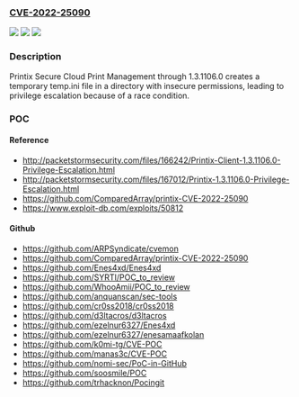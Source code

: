 ### [CVE-2022-25090](https://cve.mitre.org/cgi-bin/cvename.cgi?name=CVE-2022-25090)
![](https://img.shields.io/static/v1?label=Product&message=n%2Fa&color=blue)
![](https://img.shields.io/static/v1?label=Version&message=n%2Fa&color=blue)
![](https://img.shields.io/static/v1?label=Vulnerability&message=n%2Fa&color=brighgreen)

### Description

Printix Secure Cloud Print Management through 1.3.1106.0 creates a temporary temp.ini file in a directory with insecure permissions, leading to privilege escalation because of a race condition.

### POC

#### Reference
- http://packetstormsecurity.com/files/166242/Printix-Client-1.3.1106.0-Privilege-Escalation.html
- http://packetstormsecurity.com/files/167012/Printix-1.3.1106.0-Privilege-Escalation.html
- https://github.com/ComparedArray/printix-CVE-2022-25090
- https://www.exploit-db.com/exploits/50812

#### Github
- https://github.com/ARPSyndicate/cvemon
- https://github.com/ComparedArray/printix-CVE-2022-25090
- https://github.com/Enes4xd/Enes4xd
- https://github.com/SYRTI/POC_to_review
- https://github.com/WhooAmii/POC_to_review
- https://github.com/anquanscan/sec-tools
- https://github.com/cr0ss2018/cr0ss2018
- https://github.com/d3ltacros/d3ltacros
- https://github.com/ezelnur6327/Enes4xd
- https://github.com/ezelnur6327/enesamaafkolan
- https://github.com/k0mi-tg/CVE-POC
- https://github.com/manas3c/CVE-POC
- https://github.com/nomi-sec/PoC-in-GitHub
- https://github.com/soosmile/POC
- https://github.com/trhacknon/Pocingit

